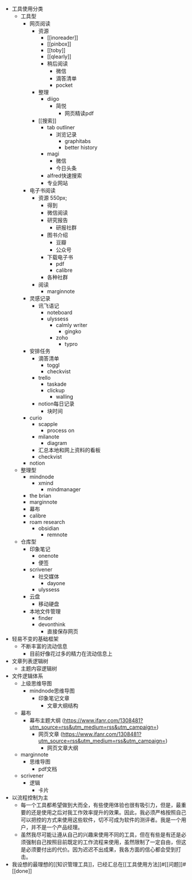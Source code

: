 - 工具使用分类
    - 工具型
        - 网页阅读
            - 资源
                - [[inoreader]]
                - [[pinbox]]
                - [[toby]]
                - [[qlearly]]
                - 稍后阅读
                    - 微信
                    - 滴答清单
                    - pocket
            - 整理
                - diigo
                    - 简悦
                        - 网页精读pdf
            - [[搜索]]
                - tab outliner
                    - 浏览记录
                        - graphitabs
                        - better history
                - magi
                    - 微信
                    - 今日头条
                - alfred快速搜索
                - 专业网站
        - 电子书阅读
            - 资源 550px; 
                - 得到
                - 微信阅读
                - 研究报告
                    - 研报社群
                - 图书介绍
                    - 豆瓣
                    - 公众号
                - 下载电子书
                    - pdf
                    - calibre
                - 各种社群
            - 阅读
                - marginnote
        - 灵感记录
            - 讯飞语记
                - noteboard
                - ulyssess
                    - calmly writer
                        - gingko
                    - zoho
                        - typro
        - 安排任务
            - 滴答清单
                - toggl
                - checkvist
            - trello
                - taskade
                - clickup
                    - walling
            - notion每日记录
                - 块时间
        - curio
            - scapple
                - process on
            - milanote
                - diagram
            - 汇总本地和网上资料的看板
            - checkvist
        - notion
    - 整理型
        - mindnode
            - xmind
                - mindmanager
        - the brian
        - marginnote
        - 幕布
        - calibre
        - roam research
            - obsidian
                - remnote
    - 仓库型
        - 印象笔记
            - onenote
            - 便签
        - scrivener
            - 社交媒体
                - dayone
            - ulyssess
        - 云盘
            - 移动硬盘
        - 本地文件管理
            - finder
            - devonthink
                - 直接保存网页
- 轻易不变的基础框架
    - 不断丰富的流动信息
        - 目前好像花过多的精力在流动信息上
- 文章列表逻辑树
    - 主题内容逻辑树
- 文件逻辑体系
    - 上级思维导图
        - mindnode思维导图
            - 印象笔记文章
                - 文章大纲结构
    - 幕布
        - 幕布主题大纲 (https://www.ifanr.com/1308481?utm_source=rss&utm_medium=rss&utm_campaign=)
            - 网页文章 (https://www.ifanr.com/1308481?utm_source=rss&utm_medium=rss&utm_campaign=)
                - 网页文章大纲
    - marginnote
        - 思维导图
            - pdf文档
    - scrivener
        - 逻辑
            - 卡片
- 以流程控制为主
    - 每一个工具都希望做到大而全，有些使用体验也很有吸引力，但是，最重要的还是使用之后对我工作效率提升的效果。因此，我必须严格按照自己可以把控的方式来使用这些软件，切不可成为软件的测评者。我是一个用户，并不是一个产品经理。
    - 虽然我尽可能让遵从自己的兴趣来使用不同的工具，但在有些是有还是必须强制自己按照目前既定的工作流程来使用，虽然限制了一定自由，但这是必须要付出的代价。因为迟迟不出成果，我各方面的信心都会受到打击。
- 我设想的最理想的[[知识管理工具]]，已经汇总在[[工具使用方法]]#[[问题]]#[[done]]
